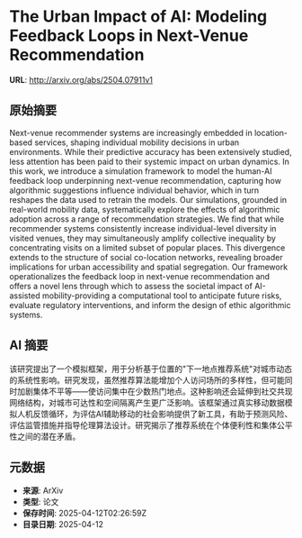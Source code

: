 # The Urban Impact of AI: Modeling Feedback Loops in Next-Venue Recommendation

**URL**: http://arxiv.org/abs/2504.07911v1

## 原始摘要

Next-venue recommender systems are increasingly embedded in location-based
services, shaping individual mobility decisions in urban environments. While
their predictive accuracy has been extensively studied, less attention has been
paid to their systemic impact on urban dynamics. In this work, we introduce a
simulation framework to model the human-AI feedback loop underpinning
next-venue recommendation, capturing how algorithmic suggestions influence
individual behavior, which in turn reshapes the data used to retrain the
models. Our simulations, grounded in real-world mobility data, systematically
explore the effects of algorithmic adoption across a range of recommendation
strategies. We find that while recommender systems consistently increase
individual-level diversity in visited venues, they may simultaneously amplify
collective inequality by concentrating visits on a limited subset of popular
places. This divergence extends to the structure of social co-location
networks, revealing broader implications for urban accessibility and spatial
segregation. Our framework operationalizes the feedback loop in next-venue
recommendation and offers a novel lens through which to assess the societal
impact of AI-assisted mobility-providing a computational tool to anticipate
future risks, evaluate regulatory interventions, and inform the design of ethic
algorithmic systems.


## AI 摘要

该研究提出了一个模拟框架，用于分析基于位置的"下一地点推荐系统"对城市动态的系统性影响。研究发现，虽然推荐算法能增加个人访问场所的多样性，但可能同时加剧集体不平等——使访问集中在少数热门地点。这种影响还会延伸到社交共现网络结构，对城市可达性和空间隔离产生更广泛影响。该框架通过真实移动数据模拟人机反馈循环，为评估AI辅助移动的社会影响提供了新工具，有助于预测风险、评估监管措施并指导伦理算法设计。研究揭示了推荐系统在个体便利性和集体公平性之间的潜在矛盾。

## 元数据

- **来源**: ArXiv
- **类型**: 论文
- **保存时间**: 2025-04-12T02:26:59Z
- **目录日期**: 2025-04-12

